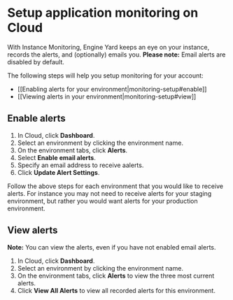 # Setup application monitoring on Cloud

With Instance Monitoring, Engine Yard keeps an eye on your instance, 
records the alerts, and (optionally) emails you. **Please note:** Email
alerts are disabled by default.  

The following steps will help you setup monitoring for your account:

* [[Enabling alerts for your environment|monitoring-setup#enable]]
* [[Viewing alerts in your environment|monitoring-setup#view]]

<h2 id="enable">Enable alerts</h2>

1. In Cloud, click **Dashboard**.
2. Select an environment by clicking the environment name.
3. On the environment tabs, click **Alerts**.
4. Select **Enable email alerts**.
5. Specify an email address to receive aalerts.
6. Click **Update Alert Settings**.

Follow the above steps for each environment that you would like to receive 
alerts.  For instance you may not need to receive alerts for your staging 
environment, but rather you would want alerts for your production environment.

<h2 id="view">View alerts</h2>

**Note:** You can view the alerts, even if you have not enabled email alerts.

1. In Cloud, click **Dashboard**.
2. Select an environment by clicking the environment name.
3. On the environment tabs, click **Alerts** to view the three most current alerts.
3. Click  **View All Alerts** to view all recorded alerts for this environment.